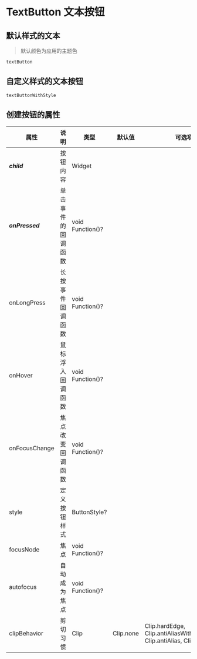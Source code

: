 # TextButton 文本按钮

## 默认样式的文本
> 默认颜色为应用的主题色

```widgetsRow
textButton
```

## 自定义样式的文本按钮
```widgetsRow
textButtonWithStyle
```


## 创建按钮的属性

属性 | 说明 | 类型 | 默认值 | 可选项
---|---|---|---|---
___child___ | 按钮内容 | Widget
___onPressed___ | 单击事件的回调函数 | void Function()?
onLongPress | 长按事件回调函数  | void Function()?
onHover | 鼠标浮入回调函数  | void Function()?
onFocusChange | 焦点改变回调函数  | void Function()?
style | 定义按钮样式  | ButtonStyle? 
focusNode | 焦点  | void Function()?
autofocus | 自动成为焦点  | void Function()?
clipBehavior | 剪切习惯  | Clip | Clip.none | Clip.hardEdge, Clip.antiAliasWithSaveLayer, Clip.antiAlias, Clip.none 
```
